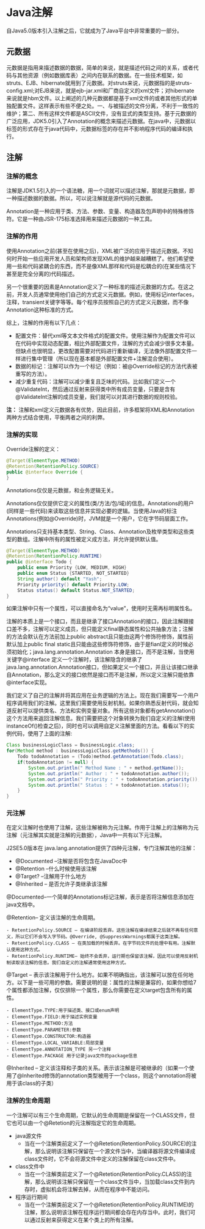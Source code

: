 # Java注解

自Java5.0版本引入注解之后，它就成为了Java平台中非常重要的一部分。

## 元数据

元数据是指用来描述数据的数据，简单的来说，就是描述代码之间的关系，或者代码与其他资源（例如数据库表）之间内在联系的数据。在一些技术框架，如struts、EJB、hibernate就用到了元数据。对struts来说，元数据指的是struts-config.xml;对EJB来说，就是ejb-jar.xml和厂商自定义的xml文件；对hibernate来说就是hbm文件。以上阐述的几种元数据都是基于xml文件的或者其他形式的单独配置文件。这样表示有些不便之处。一、与被描述的文件分离，不利于一致性的维护；第二、所有这样文件都是ASCII文件，没有显式的类型支持。基于元数据的广泛应用，JDK5.0引入了Annotation的概念来描述元数据。在java中，元数据以标签的形式存在于java代码中，元数据标签的存在并不影响程序代码的编译和执行。

## 注解

### 注解的概念

注解是JDK1.5引入的一个语法糖，用一个词就可以描述注解，那就是元数据，即一种描述数据的数据。所以，可以说注解就是源代码的元数据。

Annotation是一种应用于类、方法、参数、变量、构造器及包声明中的特殊修饰符。它是一种由JSR-175标准选择用来描述元数据的一种工具。

### 注解的作用

使用Annotation之前(甚至在使用之后)，XML被广泛的应用于描述元数据。不知何时开始一些应用开发人员和架构师发现XML的维护越来越糟糕了。他们希望使用一些和代码紧耦合的东西，而不是像XML那样和代码是松耦合的(在某些情况下甚至是完全分离的)代码描述。

另一个很重要的因素是Annotation定义了一种标准的描述元数据的方式。在这之前，开发人员通常使用他们自己的方式定义元数据。例如，使用标记interfaces，注释，transient关键字等等。每个程序员按照自己的方式定义元数据，而不像Annotation这种标准的方式。

综上，注解的作用有以下几点：

- 配置文件：替代xml等文本文件格式的配置文件。使用注解作为配置文件可以在代码中实现动态配置，相比外部配置文件，注解的方式会减少很多文本量。但缺点也很明显，更改配置需要对代码进行重新编译，无法像外部配置文件一样进行集中管理（所以现在基本都是外部配置文件+注解混合使用）。
- 数据的标记：注解可以作为一个标记（例如：被@Override标记的方法代表被重写的方法）。
- 减少重复代码：注解可以减少重复且乏味的代码。比如我们定义一个@ValidateInt，然后通过反射来获得类中所有成员变量，只要是含有@ValidateInt注解的成员变量，我们就可以对其进行数据的规则校验。

**注：** 注解和xml定义元数据各有优势，因此目前，许多框架将XML和Annotation两种方式结合使用，平衡两者之间的利弊。

### 注解的实现

Override注解的定义：

```java
@Target(ElementType.METHOD)
@Retention(RetentionPolicy.SOURCE)
public @interface Override {
}
```

Annotations仅仅是元数据，和业务逻辑无关。

Annotations仅仅提供它定义的属性(类/方法/包/域)的信息。Annotations的用户(同样是一些代码)来读取这些信息并实现必要的逻辑。当使用Java的标注Annotations(例如@Override)时，JVM就是一个用户，它在字节码层面工作。

Annotations只支持基本类型、String、Class、Annotation及枚举类型和这些类型的数组。注解中所有的属性被定义成方法，并允许提供默认值。

```java
@Target(ElementType.METHOD)
@Retention(RetentionPolicy.RUNTIME)
public @interface Todo {
    public enum Priority {LOW, MEDIUM, HIGH}
    public enum Status {STARTED, NOT_STARTED}
    String author() default "Yash";
    Priority priority() default Priority.LOW;
    Status status() default Status.NOT_STARTED;
}
```

如果注解中只有一个属性，可以直接命名为“value”，使用时无需再标明属性名。

注解的本质上是一个接口，而且是继承了接口Annotation的接口，因此注解跟接口差不多，注解可以定义成员，但只能定义final静态属性和公共抽象方法；注解的方法会默认在方法前加上public abstract且只能由这两个修饰符修饰，属性前默认加上public final static且只能由这些修饰符修饰，由于是fianl定义的时候必须初始化；java.lang.annotation.Annotation 本身是接口，而不是注解，当使用关键字@interface 定义一个注解时，该注解隐含的继承了java.lang.annotation.Annotation接口，但如果定义一个接口，并且让该接口继承自Annotation，那么定义的接口依然是接口而不是注解，所以定义注解只能依靠@interface实现。

我们定义了自己的注解并将其应用在业务逻辑的方法上。现在我们需要写一个用户程序调用我们的注解。这里我们需要使用反射机制。如果你熟悉反射代码，就会知道反射可以提供类名、方法和实例变量对象。所有这些对象都有getAnnotation()这个方法用来返回注解信息。我们需要把这个对象转换为我们自定义的注解(使用 instanceOf()检查之后)，同时也可以调用自定义注解里面的方法。看看以下的实例代码，使用了上面的注解:

```java
Class businessLogicClass = BusinessLogic.class;
for(Method method : businessLogicClass.getMethods()) {
    Todo todoAnnotation = (Todo)method.getAnnotation(Todo.class);
    if(todoAnnotation != null) {
        System.out.println(" Method Name : " + method.getName());
        System.out.println(" Author : " + todoAnnotation.author());
        System.out.println(" Priority : " + todoAnnotation.priority());
        System.out.println(" Status : " + todoAnnotation.status());
    }
}
```

### 元注解

在定义注解时也使用了注解，这些注解被称为元注解。作用于注解上的注解称为元注解（元注解其实就是注解的元数据），Java中一共有以下元注解。

J2SE5.0版本在 java.lang.annotation提供了四种元注解，专门注解其他的注解：

- @Documented –注解是否将包含在JavaDoc中
- @Retention –什么时候使用该注解
- @Target? –注解用于什么地方
- @Inherited – 是否允许子类继承该注解

@Documented–一个简单的Annotations标记注解，表示是否将注解信息添加在java文档中。

@Retention– 定义该注解的生命周期。

    - RetentionPolicy.SOURCE – 在编译阶段丢弃。这些注解在编译结束之后就不再有任何意义，所以它们不会写入字节码。@Override, @SuppressWarnings都属于这类注解。
    - RetentionPolicy.CLASS – 在类加载的时候丢弃。在字节码文件的处理中有用。注解默认使用这种方式。
    - RetentionPolicy.RUNTIME– 始终不会丢弃，运行期也保留该注解，因此可以使用反射机制读取该注解的信息。我们自定义的注解通常使用这种方式。

@Target – 表示该注解用于什么地方。如果不明确指出，该注解可以放在任何地方。以下是一些可用的参数。需要说明的是：属性的注解是兼容的，如果你想给7个属性都添加注解，仅仅排除一个属性，那么你需要在定义target包含所有的属性。

    - ElementType.TYPE:用于描述类、接口或enum声明
    - ElementType.FIELD:用于描述实例变量
    - ElementType.METHOD:方法
    - ElementType.PARAMETER:参数
    - ElementType.CONSTRUCTOR:构造器
    - ElementType.LOCAL_VARIABLE:局部变量
    - ElementType.ANNOTATION_TYPE 另一个注释
    - ElementType.PACKAGE 用于记录java文件的package信息

@Inherited – 定义该注释和子类的关系。表示该注解是可被继承的（如果一个使用了@Inherited修饰的annotation类型被用于一个class，则这个annotation将被用于该class的子类）

### 注解的生命周期

一个注解可以有三个生命周期，它默认的生命周期是保留在一个CLASS文件，但它也可以由一个@Retetion的元注解指定它的生命周期。

- java源文件
    - 当在一个注解类前定义了一个@Retetion(RetentionPolicy.SOURCE)的注解，那么说明该注解只保留在一个源文件当中，当编译器将源文件编译成class文件时，它不会将源文件中定义的注解保留在class文件中。
- class文件中
    - 当在一个注解类前定义了一个@Retetion(RetentionPolicy.CLASS)的注解，那么说明该注解只保留在一个class文件当中，当加载class文件到内存时，虚拟机会将注解去掉，从而在程序中不能访问。
- 程序运行期间
    - 当在一个注解类前定义了一个@Retetion(RetentionPolicy.RUNTIME)的注解，那么说明该注解在程序运行期间都会存在内存当中。此时，我们可以通过反射来获得定义在某个类上的所有注解。

